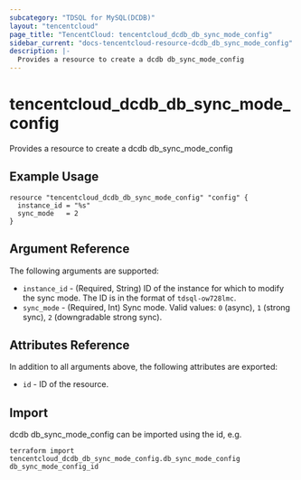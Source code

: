 ```yaml
---
subcategory: "TDSQL for MySQL(DCDB)"
layout: "tencentcloud"
page_title: "TencentCloud: tencentcloud_dcdb_db_sync_mode_config"
sidebar_current: "docs-tencentcloud-resource-dcdb_db_sync_mode_config"
description: |-
  Provides a resource to create a dcdb db_sync_mode_config
---
```


# tencentcloud_dcdb_db_sync_mode_config

Provides a resource to create a dcdb db_sync_mode_config

## Example Usage

```hcl
resource "tencentcloud_dcdb_db_sync_mode_config" "config" {
  instance_id = "%s"
  sync_mode   = 2
}
```

## Argument Reference

The following arguments are supported:

* `instance_id` - (Required, String) ID of the instance for which to modify the sync mode. The ID is in the format of `tdsql-ow728lmc`.
* `sync_mode` - (Required, Int) Sync mode. Valid values: `0` (async), `1` (strong sync), `2` (downgradable strong sync).

## Attributes Reference

In addition to all arguments above, the following attributes are exported:

* `id` - ID of the resource.



## Import

dcdb db_sync_mode_config can be imported using the id, e.g.

```
terraform import tencentcloud_dcdb_db_sync_mode_config.db_sync_mode_config db_sync_mode_config_id
```

